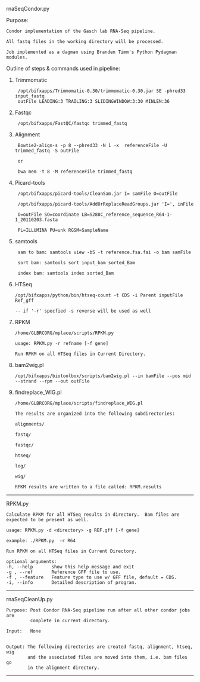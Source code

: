 rnaSeqCondor.py
  
Purpose:

    Condor implementation of the Gasch lab RNA-Seq pipeline.

    All fastq files in the working directory will be processed.

    Job implemented as a dagman using Branden Timm's Python Pydagman modules.

Outline of steps & commands used in pipeline:

  1) Trimmomatic 

          /opt/bifxapps/Trimmomatic-0.30/trimmomatic-0.30.jar SE -phred33 input_fastq 
          outFile LEADING:3 TRAILING:3 SLIDINGWINDOW:3:30 MINLEN:36

  2) Fastqc 

          /opt/bifxapps/FastQC/fastqc trimmed_fastq

  3) Alignment 

          Bowtie2-align-s -p 8 --phred33 -N 1 -x  referenceFile -U  trimmed_fastq -S outFile
                                              
          or

          bwa mem -t 8 -M referenceFile trimmed_fastq

  4) Picard-tools 

          /opt/bifxapps/picard-tools/CleanSam.jar I= samFile O=outFile

          /opt/bifxapps/picard-tools/AddOrReplaceReadGroups.jar 'I=', inFile 

          O=outFile SO=coordinate LB=S288C_reference_sequence_R64-1-1_20110203.fasta

          PL=ILLUMINA PU=unk RGSM=SampleName

  5) samtools 

          sam to bam: samtools view -bS -t reference.fsa.fai -o bam samFile

          sort bam: samtools sort input_bam sorted_Bam 

          index bam: samtools index sorted_Bam

  6) HTSeq 

         /opt/bifxapps/python/bin/htseq-count -t CDS -i Parent inputFile Ref_gff

         -- if '-r' specfied -s reverse will be used as well

  7) RPKM 

         /home/GLBRCORG/mplace/scripts/RPKM.py
                                                                                                                                                      
         usage: RPKM.py -r refname [-f gene] 

         Run RPKM on all HTSeq files in Current Directory.

  8) bam2wig.pl 

         /opt/bifxapps/biotoolbox/scripts/bam2wig.pl --in bamFile --pos mid --strand --rpm --out outFile

  9) findreplace_WIG.pl

         /home/GLBRCORG/mplace/scripts/findreplace_WIG.pl

         The results are organized into the following subdirectories:

         alignments/ 
                                             
         fastq/
                                                             
         fastqc/
                                                                             
         htseq/ 
                                                                                             
         log/ 
                                                                                                             
         wig/ 
                                                                                                                             
         RPKM results are written to a file called: RPKM.results

*******************************************************************************
RPKM.py

    Calculate RPKM for all HTSeq results in directory.  Bam files are 
    expected to be present as well.

    usage: RPKM.py -d <directory> -g REF.gff [-f gene]

    example: ./RPKM.py  -r R64 

    Run RPKM on all HTSeq files in Current Directory.

    optional arguments:
    -h, --help       show this help message and exit
    -g , --ref       Reference GFF file to use.
    -f , --feature   Feature type to use w/ GFF file, default = CDS.
    -i, --info       Detailed description of program.
                            
******************************************************************************
rnaSeqCleanUp.py

    Purpose: Post Condor RNA-Seq pipeline run after all other condor jobs are
             complete in current directory.
                    
    Input:   None 
                              
                                                   
    Output: The following directories are created fastq, alignment, htseq, wig
            and the associated files are moved into them, i.e. bam files go 
            in the alignment directory.

******************************************************************************

